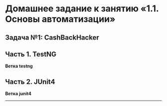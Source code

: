 # Домашнее задание к занятию «1.1. Основы автоматизации»

## Задача №1: CashBackHacker

## Часть 1. TestNG
**Ветка testng**

## Часть 2. JUnit4
**Ветка junit4**

***


